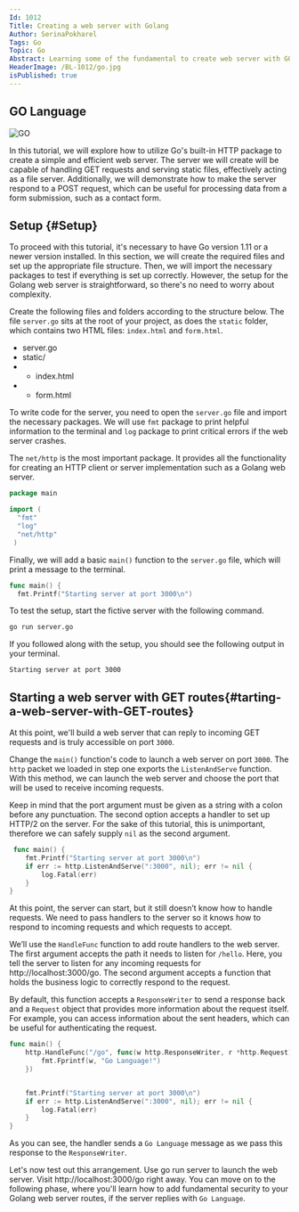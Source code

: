 ```yaml
---
Id: 1012
Title: Creating a web server with Golang
Author: SerinaPokharel
Tags: Go
Topic: Go
Abstract: Learning some of the fundamental to create web server with GO.
HeaderImage: /BL-1012/go.jpg
isPublished: true
---
```


## GO Language
![GO](/BL-1012/logo.png)

In this tutorial, we will explore how to utilize Go's built-in HTTP package to create a simple and efficient web server. The server we will create will be capable of handling GET requests and serving static files, effectively acting as a file server. Additionally, we will demonstrate how to make the server respond to a POST request, which can be useful for processing data from a form submission, such as a contact form.

## Setup {#Setup}

To proceed with this tutorial, it's necessary to have Go version 1.11 or a newer version installed. In this section, we will create the required files and set up the appropriate file structure. Then, we will import the necessary packages to test if everything is set up correctly. However, the setup for the Golang web server is straightforward, so there's no need to worry about complexity.

Create the following files and folders according to the structure below. The file `server.go` sits at the root of your project, as does the `static` folder, which contains two HTML files: `index.html` and `form.html`.

- server.go
- static/
- - index.html
- - form.html

To write code for the server, you need to open the `server.go` file and import the necessary packages. We will use `fmt` package to print helpful information to the terminal and `log` package to print critical errors if the web server crashes.

The `net/http` is the most important package. It provides all the functionality for creating an HTTP client or server implementation such as a Golang web server.

```go
package main

import (
  "fmt"
  "log"
  "net/http"
 )

```

Finally, we will add a basic `main()` function to the `server.go` file, which will print a message to the terminal.

```go
func main() {
  fmt.Printf("Starting server at port 3000\n")
```

To test the setup, start the fictive server with the following command.

```bash
go run server.go
```
If you followed along with the setup, you should see the following output in your terminal.

```
Starting server at port 3000
```

## Starting a web server with GET routes{#tarting-a-web-server-with-GET-routes}

At this point, we'll build a web server that can reply to incoming GET requests and is truly accessible on port `3000`.

Change the `main()` function's code to launch a web server on port `3000`. The `http` packet we loaded in step one exports the `ListenAndServe` function. With this method, we can launch the web server and choose the port that will be used to receive incoming requests.

Keep in mind that the port argument must be given as a string with a colon before any punctuation. The second option accepts a handler to set up HTTP/2 on the server. For the sake of this tutorial, this is unimportant, therefore we can safely supply `nil` as the second argument.


```go
 func main() {
    fmt.Printf("Starting server at port 3000\n")
    if err := http.ListenAndServe(":3000", nil); err != nil {
        log.Fatal(err)
    }
}
```

At this point, the server can start, but it still doesn’t know how to handle requests. We need to pass handlers to the server so it knows how to respond to incoming requests and which requests to accept.

We’ll use the `HandleFunc` function to add route handlers to the web server. The first argument accepts the path it needs to listen for `/hello`. Here, you tell the server to listen for any incoming requests for http://localhost:3000/go. The second argument accepts a function that holds the business logic to correctly respond to the request.

By default, this function accepts a `ResponseWriter` to send a response back and a `Request` object that provides more information about the request itself. For example, you can access information about the sent headers, which can be useful for authenticating the request.

```go
func main() {
    http.HandleFunc("/go", func(w http.ResponseWriter, r *http.Request){
        fmt.Fprintf(w, "Go Language!")
    })


    fmt.Printf("Starting server at port 3000\n")
    if err := http.ListenAndServe(":3000", nil); err != nil {
        log.Fatal(err)
    }
}
```

As you can see, the handler sends a `Go Language` message as we pass this response to the `ResponseWriter`.

Let's now test out this arrangement. Use go run server to launch the web server. Visit http://localhost:3000/go right away. You can move on to the following phase, where you'll learn how to add fundamental security to your Golang web server routes, if the server replies with `Go Language`.
